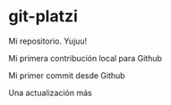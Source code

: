 # git-platzi

Mi repositorio. Yujuu!

Mi primera contribución local para Github

Mi primer commit desde Github

Una actualización más
